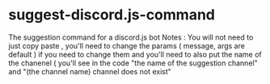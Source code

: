 # suggest-discord.js-command
The suggestion command for a discord.js bot
Notes : You will not need to just copy paste , you'll need to change the params ( message, args are default ) if you need to change them and you'll need to also put the name of the chanenel ( you'll see in the code "the name of the suggestion channel" and "(the channel name) channel does not exist"

